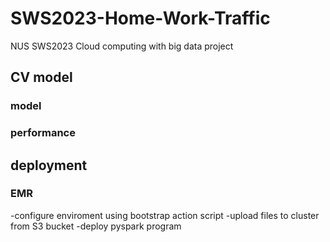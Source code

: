 # SWS2023-Home-Work-Traffic
NUS SWS2023 Cloud computing with big data project


## CV model ##
### model ###

### performance ###



## deployment ###

### EMR ###
-configure enviroment using bootstrap action script
-upload files to cluster from S3 bucket
-deploy pyspark program
